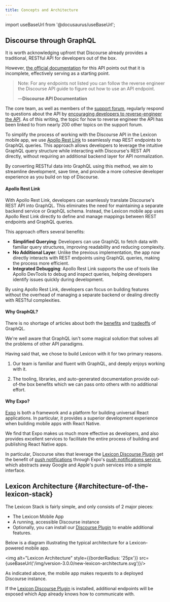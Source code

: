 ```yaml
---
title: Concepts and Architecture
---
```


import useBaseUrl from '@docusaurus/useBaseUrl';

## Discourse through GraphQL

It is worth acknowledging upfront that Discourse already provides a traditional, RESTful API for developers out of the box.

However, [the official documentation](https://docs.discourse.org/) for this API points out that it is incomplete, effectively serving as a starting point.

> Note: For any endpoints not listed you can follow the reverse engineer the Discourse API guide to figure out how to use an API endpoint.
>
> —**Discourse API Documentation**

The core team, as well as members of the [support forum](https://meta.discourse.org), regularly respond to questions about the API by [encouraging developers to reverse-engineer the API](https://meta.discourse.org/t/how-to-reverse-engineer-the-discourse-api/20576). As of this writing, the topic for how to reverse engineer the API has been linked to from nearly 200 other topics on the support forum.

To simplify the process of working with the Discourse API in the Lexicon mobile app, we use [Apollo Rest Link](https://www.apollographql.com/docs/react/api/link/apollo-link-rest/) to seamlessly map REST endpoints to GraphQL queries. This approach allows developers to leverage the intuitive GraphQL query structure while interacting with Discourse's REST API directly, without requiring an additional backend layer for API normalization.

By converting RESTful data into GraphQL using this method, we aim to streamline development, save time, and provide a more cohesive developer experience as you build on top of Discourse.

#### Apollo Rest Link

With Apollo Rest Link, developers can seamlessly translate Discourse's REST API into GraphQL. This eliminates the need for maintaining a separate backend service or GraphQL schema. Instead, the Lexicon mobile app uses Apollo Rest Link directly to define and manage mappings between REST endpoints and GraphQL queries.

This approach offers several benefits:

- **Simplified Querying**: Developers can use GraphQL to fetch data with familiar query structures, improving readability and reducing complexity.
- **No Additional Layer**: Unlike the previous implementation, the app now directly interacts with REST endpoints using GraphQL queries, making the process more efficient.
- **Integrated Debugging**: Apollo Rest Link supports the use of tools like Apollo DevTools to debug and inspect queries, helping developers identify issues quickly during development.

By using Apollo Rest Link, developers can focus on building features without the overhead of managing a separate backend or dealing directly with RESTful complexities.

#### Why GraphQL?

There is no shortage of articles about both the [benefits](https://www.howtographql.com/basics/1-graphql-is-the-better-rest) and [tradeoffs](https://lwhorton.github.io/2019/08/24/graphql-tradeoffs.html) of GraphQL.

We're well aware that GraphQL isn't some magical solution that solves all the problems of other API paradigms.

Having said that, we chose to build Lexicon with it for two primary reasons.

1. Our team is familiar and fluent with GraphQL, and deeply enjoys working with it.

2. The tooling, libraries, and auto-generated documentation provide out-of-the box benefits which we can pass onto others with no additional effort.

#### Why Expo?

[Expo](https://docs.expo.io/) is both a framework and a platform for building universal React applications. In particular, it provides a superior development experience when building mobile apps with React Native.

We find that Expo makes us much more effective as developers, and also provides excellent services to facilitate the entire process of building and publishing React Native apps.

In particular, Discourse sites that leverage the [Lexicon Discourse Plugin](./discourse-plugin.md) get the benefit of [push notifications](./push-notifications) through Expo's [push notifications service](https://docs.expo.dev/push-notifications/overview/), which abstracts away Google and Apple's push services into a simple interface.

## Lexicon Architecture {#architecture-of-the-lexicon-stack}

The Lexicon Stack is fairly simple, and only consists of 2 major pieces:

- The Lexicon Mobile App
- A running, accessible Discourse instance
- Optionally, you can install our [Discourse Plugin](./discourse-plugin.md) to enable additional features.

Below is a diagram illustrating the typical architecture for a Lexicon-powered mobile app.

<img alt="Lexicon Architecture" style={{borderRadius: '25px'}} src={useBaseUrl('/img/version-3.0.0/new-lexicon-architecture.svg')}/>

As indicated above, the mobile app makes requests to a deployed Discourse instance.

If the [Lexicon Discourse Plugin](./discourse-plugin.md) is installed, additional endpoints will be exposed which App already knows how to communicate with.
